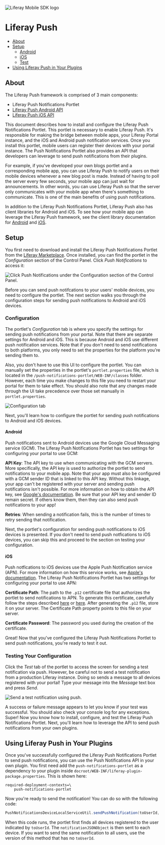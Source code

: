 ![Liferay Mobile SDK logo](../../logo.png)

# Liferay Push

* [About](#about)
* [Setup](#setup)
	* [Android](#android)
	* [iOS](#ios)
	* [Test](#testing-your-configuration)
* [Using Liferay Push in Your Plugins](#using-liferay-push-in-your-plugins)

## About

The Liferay Push framework is comprised of 3 main components:

* Liferay Push Notifications Portlet
* [Liferay Push Android API](android/README.md)
* [Liferay Push iOS API](ios/README.md)

This document describes how to install and configure the Liferay Push Notifications Portlet. This portlet is necessary to enable Liferay Push. It's responsible for making the bridge between mobile apps, your Liferay Portal instance, and the iOS and Android push notification services. Once you install this portlet, mobile users can register their devices with your portal instance. The Push Notifications Portlet also provides an API that developers can leverage to send push notifications from their plugins.

For example, if you've developed your own blogs portlet and a corresponding mobile app, you can use Liferay Push to notify users on their mobile devices whenever a new blog post is made. Instead of having to poll the server every few seconds, your mobile app can just wait for announcements. In other words, you can use Liferay Push so that the server only communicates with your mobile app when there's something to communicate. This is one of the main benefits of using push notifications.

In addition to the Liferay Push Notifications Portlet, Liferay Push also has client libraries for Android and iOS. To see how your mobile app can leverage the Liferay Push framework, see the client library documentation for [Android](android/README.md) and [iOS](ios/README.md). 

## Setup

You first need to download and install the Liferay Push Notifications Portlet from the [Liferay Marketplace](https://www.liferay.com/marketplace). Once installed, you can find the portlet in the *Configuration* section of the Control Panel. Click *Push Notifications* to access it: 

![Click *Push Notifications* under the *Configuration* section of the Control Panel.](./images/controlpanel.png)

Before you can send push notifcations to your users' mobile devices, you need to configure the portlet. The next section walks you through the configuration steps for sending push notifications to Android and iOS devices.

### Configuration

The portlet's *Configuration* tab is where you specify the settings for sending push notifications from your portal. Note that there are separate settings for Android and iOS. This is because Android and iOS use different push notification services. Note that if you don't need to send notifications to both platforms, you only need to set the properties for the platform you're sending them to. 

Also, you don't have to use this UI to configure the portlet. You can manually set the properties in the portlet's `portlet.properties` file, which is located in the `/push-notifications-portlet/WEB-INF/classes` folder. However, each time you make changes to this file you need to restart your portal for them to take effect. You should also note that any changes made through the UI take precedence over those set manually in `portlet.properties`.

![Configuration tab](./images/configuration.png)

Next, you'll learn how to configure the portlet for sending push notifications to Android and iOS devices.

#### Android

Push notifications sent to Android devices use the Google Cloud Messaging service (GCM). The Liferay Push Notifications Portlet has two settings for configuring your portal to use GCM:

**API Key**: The API key to use when communicating with the GCM servers. More specifically, the API key is used to authorize the portlet to send notifications to your mobile app. Note that your app must also be configured with a GCM sender ID that is linked to this API key. Without this linkage, your app can't be registered with your server and sending push notifications isn't possible. For more information on how to obtain the API key, see [Google's documentation](https://developer.android.com/google/gcm/gs.html#access-key). Be sure that your API key and sender ID remain secret. If others know them, then they can also send push notifications to your app!

**Retries**: When sending a notification fails, this is the number of times to retry sending that notification. 

Next, the portlet's configuration for sending push notifications to iOS devices is presented. If you don't need to send push notfications to iOS devices, you can skip this and proceed to the section on testing your configuration.

#### iOS

Push notfications to iOS devices use the Apple Push Notification service (APN). For more information on how this service works, see [Apple's documentation](https://developer.apple.com/library/ios/documentation/NetworkingInternet/Conceptual/RemoteNotificationsPG/Chapters/ApplePushService.html). The Liferay Push Notifications Portlet has two settings for configuring your portal to use APN: 

**Certificate Path**: The path to the `.p12` certificate file that authorizes the portlet to send notifications to APN. To generate this certificate, carefully follow the steps described [here](https://parse.com/tutorials/ios-push-notifications) or [here](http://www.raywenderlich.com/32960/apple-push-notification-services-in-ios-6-tutorial-part-1). After generating the `.p12` file, store it on your server. The Certificate Path property points to this file on your server.

**Certificate Password**: The password you used during the creation of the certificate.

Great! Now that you've configured the Liferay Push Notifications Portlet to send 
push notifications, you're ready to test it out.

### Testing Your Configuration

Click the *Test* tab of the portlet to access the screen for sending a test notification via push. However, be careful not to send a test notification from a production Liferay instance. Doing so sends a message to all devices registered with your portal! Type your message into the *Message* text box and press *Send*.

![Send a test notification using push.](./images/testing.png)

A success or failure message appears to let you know if your test was successful. You should also check your console log for any exceptions. Super! Now you know how to install, configure, and test the Liferay Push Notifications Portlet. Next, you'll learn how to leverage the API to send push notifications from your own plugins.

## Using Liferay Push in Your Plugins

Once you've successfully configured the Liferay Push Notifications Portlet to send push notifications, you can use the Push Notifications API in your own plugin. You first need add the `push-notifications-portlet` as a dependency to your plugin inside `docroot/WEB-INF/liferay-plugin-package.properties`. This is shown here:

    required-deployment-contexts=\
        push-notifications-portlet

Now you're ready to send the notification! You can do so with the following code:

```java
PushNotificationsDeviceLocalServiceUtil.sendPushNotification(toUserId, notificationJSONObject);
```

When this code runs, the portlet first finds all devices registered to the user indicated by `toUserId`. The `notificationJSONObject` is then sent to each device. If you want to send the same notification to all users, use the version of this method that has no `toUserId`.
